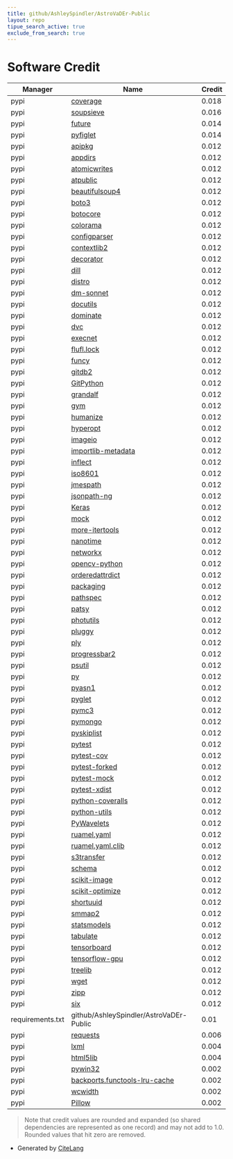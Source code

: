 ```yaml
---
title: github/AshleySpindler/AstroVaDEr-Public
layout: repo
tipue_search_active: true
exclude_from_search: true
---
```

# Software Credit

|Manager|Name|Credit|
|-------|----|------|
|pypi|[coverage](https://pypi.org/project/coverage)|0.018|
|pypi|[soupsieve](https://pypi.org/project/soupsieve)|0.016|
|pypi|[future](https://pypi.org/project/future)|0.014|
|pypi|[pyfiglet](https://pypi.org/project/pyfiglet)|0.014|
|pypi|[apipkg](https://pypi.org/project/apipkg)|0.012|
|pypi|[appdirs](http://github.com/ActiveState/appdirs)|0.012|
|pypi|[atomicwrites](https://github.com/untitaker/python-atomicwrites)|0.012|
|pypi|[atpublic](https://pypi.org/project/atpublic)|0.012|
|pypi|[beautifulsoup4](https://www.crummy.com/software/BeautifulSoup/bs4/)|0.012|
|pypi|[boto3](https://github.com/boto/boto3)|0.012|
|pypi|[botocore](https://github.com/boto/botocore)|0.012|
|pypi|[colorama](https://github.com/tartley/colorama)|0.012|
|pypi|[configparser](https://github.com/jaraco/configparser/)|0.012|
|pypi|[contextlib2](https://pypi.org/project/contextlib2)|0.012|
|pypi|[decorator](https://pypi.org/project/decorator)|0.012|
|pypi|[dill](https://pypi.org/project/dill)|0.012|
|pypi|[distro](https://pypi.org/project/distro)|0.012|
|pypi|[dm-sonnet](https://pypi.org/project/dm-sonnet)|0.012|
|pypi|[docutils](https://pypi.org/project/docutils)|0.012|
|pypi|[dominate](https://pypi.org/project/dominate)|0.012|
|pypi|[dvc](https://pypi.org/project/dvc)|0.012|
|pypi|[execnet](https://pypi.org/project/execnet)|0.012|
|pypi|[flufl.lock](https://pypi.org/project/flufl.lock)|0.012|
|pypi|[funcy](https://pypi.org/project/funcy)|0.012|
|pypi|[gitdb2](https://pypi.org/project/gitdb2)|0.012|
|pypi|[GitPython](https://pypi.org/project/GitPython)|0.012|
|pypi|[grandalf](https://pypi.org/project/grandalf)|0.012|
|pypi|[gym](https://pypi.org/project/gym)|0.012|
|pypi|[humanize](https://pypi.org/project/humanize)|0.012|
|pypi|[hyperopt](https://pypi.org/project/hyperopt)|0.012|
|pypi|[imageio](https://pypi.org/project/imageio)|0.012|
|pypi|[importlib-metadata](https://pypi.org/project/importlib-metadata)|0.012|
|pypi|[inflect](https://pypi.org/project/inflect)|0.012|
|pypi|[iso8601](https://pypi.org/project/iso8601)|0.012|
|pypi|[jmespath](https://pypi.org/project/jmespath)|0.012|
|pypi|[jsonpath-ng](https://pypi.org/project/jsonpath-ng)|0.012|
|pypi|[Keras](https://pypi.org/project/Keras)|0.012|
|pypi|[mock](https://pypi.org/project/mock)|0.012|
|pypi|[more-itertools](https://pypi.org/project/more-itertools)|0.012|
|pypi|[nanotime](https://pypi.org/project/nanotime)|0.012|
|pypi|[networkx](https://pypi.org/project/networkx)|0.012|
|pypi|[opencv-python](https://pypi.org/project/opencv-python)|0.012|
|pypi|[orderedattrdict](https://pypi.org/project/orderedattrdict)|0.012|
|pypi|[packaging](https://pypi.org/project/packaging)|0.012|
|pypi|[pathspec](https://pypi.org/project/pathspec)|0.012|
|pypi|[patsy](https://pypi.org/project/patsy)|0.012|
|pypi|[photutils](https://pypi.org/project/photutils)|0.012|
|pypi|[pluggy](https://pypi.org/project/pluggy)|0.012|
|pypi|[ply](https://pypi.org/project/ply)|0.012|
|pypi|[progressbar2](https://pypi.org/project/progressbar2)|0.012|
|pypi|[psutil](https://pypi.org/project/psutil)|0.012|
|pypi|[py](https://pypi.org/project/py)|0.012|
|pypi|[pyasn1](https://pypi.org/project/pyasn1)|0.012|
|pypi|[pyglet](https://pypi.org/project/pyglet)|0.012|
|pypi|[pymc3](https://pypi.org/project/pymc3)|0.012|
|pypi|[pymongo](https://pypi.org/project/pymongo)|0.012|
|pypi|[pyskiplist](https://pypi.org/project/pyskiplist)|0.012|
|pypi|[pytest](https://pypi.org/project/pytest)|0.012|
|pypi|[pytest-cov](https://pypi.org/project/pytest-cov)|0.012|
|pypi|[pytest-forked](https://pypi.org/project/pytest-forked)|0.012|
|pypi|[pytest-mock](https://pypi.org/project/pytest-mock)|0.012|
|pypi|[pytest-xdist](https://pypi.org/project/pytest-xdist)|0.012|
|pypi|[python-coveralls](https://pypi.org/project/python-coveralls)|0.012|
|pypi|[python-utils](https://pypi.org/project/python-utils)|0.012|
|pypi|[PyWavelets](https://pypi.org/project/PyWavelets)|0.012|
|pypi|[ruamel.yaml](https://pypi.org/project/ruamel.yaml)|0.012|
|pypi|[ruamel.yaml.clib](https://pypi.org/project/ruamel.yaml.clib)|0.012|
|pypi|[s3transfer](https://pypi.org/project/s3transfer)|0.012|
|pypi|[schema](https://pypi.org/project/schema)|0.012|
|pypi|[scikit-image](https://pypi.org/project/scikit-image)|0.012|
|pypi|[scikit-optimize](https://pypi.org/project/scikit-optimize)|0.012|
|pypi|[shortuuid](https://pypi.org/project/shortuuid)|0.012|
|pypi|[smmap2](https://pypi.org/project/smmap2)|0.012|
|pypi|[statsmodels](https://pypi.org/project/statsmodels)|0.012|
|pypi|[tabulate](https://pypi.org/project/tabulate)|0.012|
|pypi|[tensorboard](https://pypi.org/project/tensorboard)|0.012|
|pypi|[tensorflow-gpu](https://pypi.org/project/tensorflow-gpu)|0.012|
|pypi|[treelib](https://pypi.org/project/treelib)|0.012|
|pypi|[wget](https://pypi.org/project/wget)|0.012|
|pypi|[zipp](https://pypi.org/project/zipp)|0.012|
|pypi|[six](https://pypi.org/project/six)|0.012|
|requirements.txt|github/AshleySpindler/AstroVaDEr-Public|0.01|
|pypi|[requests](https://pypi.org/project/requests)|0.006|
|pypi|[lxml](https://pypi.org/project/lxml)|0.004|
|pypi|[html5lib](https://pypi.org/project/html5lib)|0.004|
|pypi|[pywin32](https://pypi.org/project/pywin32)|0.002|
|pypi|[backports.functools-lru-cache](https://pypi.org/project/backports.functools-lru-cache)|0.002|
|pypi|[wcwidth](https://pypi.org/project/wcwidth)|0.002|
|pypi|[Pillow](https://pypi.org/project/Pillow)|0.002|


> Note that credit values are rounded and expanded (so shared dependencies are represented as one record) and may not add to 1.0. Rounded values that hit zero are removed.


- Generated by [CiteLang](https://github.com/vsoch/citelang)
